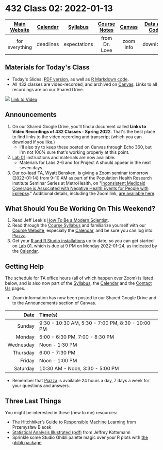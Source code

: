 # 432 Class 02: 2022-01-13

[Main Website](https://thomaselove.github.io/432/) | [Calendar](https://thomaselove.github.io/432/calendar.html) | [Syllabus](https://thomaselove.github.io/432-2022-syllabus/) | [Course Notes](https://thomaselove.github.io/432-notes/) | [Canvas](https://canvas.case.edu) | [Data and Code](https://github.com/THOMASELOVE/432-data) | [Sources](https://github.com/THOMASELOVE/432-2022/tree/main/references) | [Contact Us](https://thomaselove.github.io/432/contact.html)
:-----------: | :--------------: | :----------: | :---------: | :-------------: | :-----------: | :------------: | :-------------:
for everything | deadlines | expectations | from Dr. Love | zoom info | downloads | read/watch | need help?

## Materials for Today's Class

- Today's Slides: [PDF version](https://github.com/THOMASELOVE/432-2022/blob/main/classes/class02/432_2022_slides02.pdf), as well as [R Markdown code](https://github.com/THOMASELOVE/432-2022/blob/main/classes/class02/432_2022_slides02.Rmd).
- All 432 classes are video-recorded, and archived on [Canvas](https://canvas.case.edu). Links to all recordings are on our Shared Drive.

![](https://github.com/THOMASELOVE/432-2022/blob/main/classes/class02/figures/willows_2022-01-13.PNG) [Link to Video](https://twitter.com/RoyalStatSoc/status/1481563876324003840)

## Announcements

1. On our Shared Google Drive, you'll find a document called **Links to Video Recordings of 432 Classes - Spring 2022**. That's the best place to find links to the video recording and transcript (which you can download if you like.) 
    - I'll also try to keep these posted on Canvas through Echo 360, but I'm not 100% sure that's working properly at this point.
2. [Lab 01](https://github.com/THOMASELOVE/432-2022/tree/main/labs/lab01) instructions and materials are now available. 
    - Materials for Labs 2-6 and for Project A should appear in the next seven days.
3. Our co-lead TA, Wyatt Bensken, is giving a Zoom seminar tomorrow (2022-01-14) from 9-10 AM as part of the Population Health Research Institute Seminar Series at MetroHealth, on "[Inconsistent Medicaid Coverage is Associated with Negative Health Events for People with Epilepsy](https://www.metrohealth.org/population-health-research-institute/seminar-series)." Additional details, including the Zoom link, [are available here](https://www.metrohealth.org/population-health-research-institute/seminar-series).

## What Should You Be Working On This Weekend?

1. Read Jeff Leek's [How To Be a Modern Scientist](https://leanpub.com/modernscientist).
2. Read through the [Course Syllabus](https://thomaselove.github.io/432-2022-syllabus/) and familiarize yourself with our [Course Website](https://thomaselove.github.io/432), especially the [Calendar](https://thomaselove.github.io/432/calendar.html), and be sure you can log into [Piazza](https://piazza.com/case/spring2022/pqhs432).
3. Get your [R and R Studio installations](https://thomaselove.github.io/432/software_install.html) up to date, so you can get started on [Lab 01](https://github.com/THOMASELOVE/432-2022/tree/main/labs/lab01), which is due at 9 PM on Monday 2022-01-24, as indicated by the [Calendar](https://thomaselove.github.io/432/calendar.html).

## Getting Help

The schedule for TA office hours (all of which happen over Zoom) is listed below, and is also now part of the [Syllabus](https://thomaselove.github.io/432-2022-syllabus/), the [Calendar](https://thomaselove.github.io/432/calendar.html) and the [Contact Us](https://thomaselove.github.io/432/contact.html) pages. 

- Zoom information has now been posted to our Shared Google Drive and to the Announcements section of Canvas.

Date | Time(s)
---: | :----------
Sunday | 9:30 - 10:30 AM, 5:30 - 7:00 PM, 8:30 - 10:00 PM
Monday | 5:00 - 6:30 PM, 7:00 - 8:30 PM
Wednesday | Noon - 1:30 PM
Thursday | 6:00 - 7:30 PM
Friday | Noon - 1:00 PM
Saturday | 10:30 AM - Noon, 3:30 - 5:00 PM

- Remember that [Piazza](https://piazza.com/case/spring2022/pqhs432) is available 24 hours a day, 7 days a week for your questions and answers.

## Three Last Things

You might be interested in these (new to me) resources:

- [The Hitchhiker’s Guide to Responsible Machine Learning](https://betaandbit.github.io/RML/#p=1) from Przemysław Biecek
- [Statistical Analysis Illustrated (pdf)](https://statmodeling.stat.columbia.edu/wp-content/uploads/2022/01/Statistical-Analysis-Illustrated-Foundations.pdf) from Jeffrey Kottemann
- Sprinkle some Studio Ghibli palette magic over your R plots with [the ghibli package](https://github.com/ewenme/ghibli)
